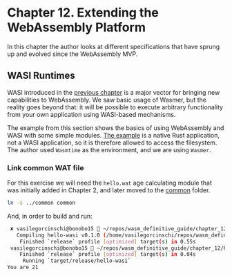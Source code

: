 # Chapter 12. Extending the WebAssembly Platform

In this chapter the author looks at different specifications that have sprung up and evolved since the WebAssembly MVP.

## WASI Runtimes

WASI introduced in the [previous chapter](/chapter_11/README.md) is a major vector for bringing new capabilities to WebAssembly. We saw basic usage of Wasmer, but the reality goes beyond that: it will be possible to execute arbitrary functionality from your own application using WASI-based mechanisms.

The example from this section shows the basics of using WebAssembly and WASI with some simple modules. [The example](chapter_12/hello-wasi) is a native
Rust application, not a WASI application, so it is therefore allowed to access the filesystem. The author used `Wasmtime` as the environment, and we are using `Wasmer`.

### Link common WAT file

For this exercise we will need the `hello.wat` age calculating module that was initially added in Chapter 2, and later moved to the [common](../common) folder.

```bash
ln -s ../common common
```

And, in order to build and run:

```bash
 ✘ vasilegorcinschi@bonobo15  ~/repos/wasm_definitive_guide/chapter_12/hello-wasi   main ±  cargo build --release
   Compiling hello-wasi v0.1.0 (/home/vasilegorcinschi/repos/wasm_definitive_guide/chapter_12/hello-wasi)
    Finished `release` profile [optimized] target(s) in 0.55s
 vasilegorcinschi@bonobo15  ~/repos/wasm_definitive_guide/chapter_12/hello-wasi   main ±  cargo run --release
    Finished `release` profile [optimized] target(s) in 0.04s
     Running `target/release/hello-wasi`
You are 21
```
